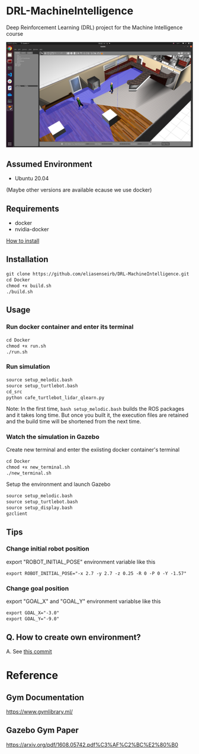 # DRL-MachineIntelligence
Deep Reinforcement Learning (DRL) project for the Machine Intelligence course

![simulation_image](https://raw.githubusercontent.com/eliasenseirb/DRL-MachineIntelligence/main/Images/simulation_image.png)

## Assumed Environment
- Ubuntu 20.04

(Maybe other versions are available ecause we use docker)

## Requirements
- docker
- nvidia-docker

[How to install](https://takake-blog.com/ubutnu2004-install-nvidia-docker/)

## Installation

```shell
git clone https://github.com/eliasenseirb/DRL-MachineIntelligence.git
cd Docker
chmod +x build.sh
./build.sh
```

## Usage
### Run docker container and enter its terminal

```shell
cd Docker
chmod +x run.sh
./run.sh
```

### Run simulation

```shell
source setup_melodic.bash
source setup_turtlebot.bash
cd_src
python cafe_turtlebot_lidar_qlearn.py
```

Note: In the first time, `bash setup_melodic.bash` builds the ROS packages and it takes long time. But once you built it, the execution files are retained and the build time will be shortened from the next time.

### Watch the simulation in Gazebo
Create new terminal and enter the exiisting docker container's terminal

```shell
cd Docker
chmod +x new_terminal.sh
./new_terminal.sh
```

Setup the environment and launch Gazebo

```shell
source setup_melodic.bash
source setup_turtlebot.bash
source setup_display.bash
gzclient
```

## Tips

### Change initial robot position
export "ROBOT_INITIAL_POSE" environment variable like this

```shell
export ROBOT_INITIAL_POSE="-x 2.7 -y 2.7 -z 0.25 -R 0 -P 0 -Y -1.57"
```

### Change goal position
export "GOAL_X" and "GOAL_Y" environment variablse like this

```shell
export GOAL_X="-3.0"
export GOAL_Y="-9.0"
```

## Q. How to create own environment?

A. See [this commit](https://github.com/eliasenseirb/DRL-MachineIntelligence/commit/527b512f4c2a17dfa9b10829542bcb381662ad48)

# Reference
## Gym Documentation
https://www.gymlibrary.ml/

## Gazebo Gym Paper
https://arxiv.org/pdf/1608.05742.pdf%C3%AF%C2%BC%E2%80%B0


  

  

